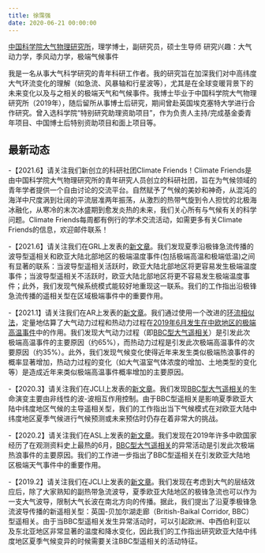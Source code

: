 ```yaml
---
title: 徐霈强 
date: 2020-06-21 00:00:00
---
```

[中国科学院大气物理研究所](http://www.iap.ac.cn/)，理学博士，副研究员，硕士生导师
研究兴趣：大气动力学，季风动力学，极端气候事件

我是一名从事大气科学研究的青年科研工作者。我的研究旨在加深我们对中高纬度大气环流变化的理解（如急流、风暴轴和行星波等），尤其是在全球变暖背景下的未来变化以及与之相关的极端天气和气候事件。我博士毕业于中国科学院大气物理研究所（2019年），随后留所从事博士后研究，期间曾赴英国埃克塞特大学进行合作研究。曾入选科学院“特别研究助理资助项目”，作为负责人主持/完成基金委青年项目、中国博士后特别资助项目和面上项目等。

## 最新动态

-【2021.6】请关注我们新创立的科研社团Climate Friends！Climate Friends是由中国科学院大气物理研究所的青年研究人员创立的科研社团，旨在为气候领域的青年学者提供一个自由讨论的交流平台。自然赋予了气候的美妙和神奇，从混沌的海洋中尺度涡到壮阔的平流层准两年振荡，从激烈的热带气旋到令人担忧的北极海冰融化，从寒冷的末次冰盛期到愈发炎热的未来，我们关心所有与气候有关的科学问题。Climate Friends每周都有例行的学术交流活动，如需更多有关Climate Friends的信息，欢迎邮件联系！

-【2021.6】请关注我们在GRL上发表的[新文章](https://agupubs.onlinelibrary.wiley.com/doi/10.1029/2021GL093735)。我们发现夏季沿极锋急流传播的波导型遥相关和欧亚大陆北部地区的极端温度事件(包括极端高温和极端低温)之间有显著的联系：当波导型遥相关活跃时，欧亚大陆北部地区将更容易发生极端温度事件；当波导型遥相关不活跃时，欧亚大陆北部地区将更不容易发生极端温度事件；此外，我们发现气候系统模式能较好地重现这一联系。我们的工作指出沿极锋急流传播的遥相关型在区域极端事件中的重要作用。

-【2021.1】请关注我们在AR上发表的[新文章](https://www.sciencedirect.com/science/article/pii/S0169809520313831)。我们通过使用一个改进的[环流相似法](https://gmd.copernicus.org/articles/7/531/2014/)，定量地估算了大气动力过程和热动力过程在[2019年6月发生在中欧地区的极端高温事件](https://rmets.onlinelibrary.wiley.com/doi/full/10.1002/asl.964)中的作用。我们发现大气动力过程（即[BBC型大气遥相关](https://journals.ametsoc.org/doi/full/10.1175/JCLI-D-18-0343.1)）是引发此次极端高温事件的主要原因（约65%），而热动力过程是引发此次极端高温事件的次要原因（约35%）。此外，我们发现气候变化使得近年来发生类似极端热浪事件的概率显著增加，热动力过程的变化（如大气温室气体浓度的增加、土地类型的变化等）是造成近年来类似极端高温事件概率增加的主要原因。


-【2020.3】请关注我们在JCLI上发表的[新文章](https://journals.ametsoc.org/doi/abs/10.1175/JCLI-D-19-0458.1)。我们发现[BBC型大气遥相关](https://journals.ametsoc.org/doi/full/10.1175/JCLI-D-18-0343.1)的生命演变主要由非线性的波-波相互作用控制。由于BBC型遥相关是影响夏季欧亚大陆中纬度地区气候的主导遥相关型，我们的工作指出当下气候模式在对欧亚大陆中纬度地区夏季气候进行气候预测或未来预估时仍存在着非常大的挑战。


-【2020.2】请关注我们在ASL上发表的[新文章](https://rmets.onlinelibrary.wiley.com/doi/full/10.1002/asl.964)。我们发现在2019年许多中欧国家经历了在观测资料史上最热的6月，[BBC型大气遥相关](https://journals.ametsoc.org/doi/full/10.1175/JCLI-D-18-0343.1)的异常活动是引发此次极端热浪事件的主要原因。我们的工作进一步指出了BBC型遥相关在引发欧亚大陆地区极端天气事件中的重要作用。


-【2019.2】请关注我们在JCLI上发表的[新文章](https://journals.ametsoc.org/doi/full/10.1175/JCLI-D-18-0343.1)。我们发现在考虑到大气的层结效应后，除了大家熟知的副热带急流波导，夏季欧亚大陆地区的极锋急流也可以作为一支大气波导，限制大气长波在南北方向的传播。据此，我们提出了沿夏季极锋急流波导传播的新遥相关型：英国-贝加尔湖走廊（British-Baikal Corridor, BBC）型遥相关。由于当BBC型遥相关发生异常活动时，可以引起欧洲、中西伯利亚以及东北亚地区非常显著的温度和降水变化，因此我们的工作指出研究欧亚大陆中纬度地区夏季气候变异的时候需要关注BBC型遥相关的活动特征。
